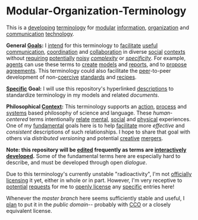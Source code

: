 # Modular-Organization-Terminology
This is a [developing](https://github.com/gcassel/Modular-Organization-Terminology/blob/master/terms/develop.md) [terminology](https://github.com/gcassel/Modular-Organization-Terminology/blob/master/terms/terminology.md) for [modular](https://github.com/gcassel/Modular-Organization-Terminology/blob/master/terms/modular.md) [information](https://github.com/gcassel/Modular-Organization-Terminology/blob/master/terms/information.md), [organization](https://github.com/gcassel/Modular-Organization-Terminology/blob/master/terms/organization.md) and [communication](https://github.com/gcassel/Modular-Organization-Terminology/blob/master/terms/communication.md) [technology](https://github.com/gcassel/Modular-Organization-Terminology/blob/master/terms/technology.md). 

**General [Goals](https://github.com/gcassel/Modular-Organization-Terminology/blob/master/terms/goal.md):**
I [intend](https://github.com/gcassel/Modular-Organization-Terminology/blob/master/terms/intention.md) for this terminology to [facilitate](https://github.com/gcassel/Modular-Organization-Terminology/blob/master/terms/facilitation.md) [useful](https://github.com/gcassel/Modular-Organization-Terminology/blob/master/terms/use.md) [communication](https://github.com/gcassel/Modular-Organization-Terminology/blob/master/terms/communication.md), [coordination](https://github.com/gcassel/Modular-Organization-Terminology/blob/master/terms/coordination.md) and [collaboration](https://github.com/gcassel/Modular-Organization-Terminology/blob/master/terms/collaboration.md) in diverse [social](https://github.com/gcassel/Modular-Organization-Terminology/blob/master/terms/social.md) [contexts](https://github.com/gcassel/Modular-Organization-Terminology/blob/master/terms/context.md) without [requiring](https://github.com/gcassel/Modular-Organization-Terminology/blob/master/terms/requirement.md) [potentially](https://github.com/gcassel/Modular-Organization-Terminology/blob/master/terms/potential.md) [noisy](https://github.com/gcassel/Modular-Organization-Terminology/blob/master/terms/noise.md) *[complexity](https://github.com/gcassel/Modular-Organization-Terminology/blob/master/terms/complexity.md)* or *[specificity](https://github.com/gcassel/Modular-Organization-Terminology/blob/master/terms/specification.md)*.  For example, [agents](https://github.com/gcassel/Modular-Organization-Terminology/blob/master/terms/agent.md) can use these terms to [create](https://github.com/gcassel/Modular-Organization-Terminology/blob/master/terms/creation.md) [models](https://github.com/gcassel/Modular-Organization-Terminology/blob/master/terms/model.md) and [reports](https://github.com/gcassel/Modular-Organization-Terminology/blob/master/terms/report.md), and to [propose](https://github.com/gcassel/Modular-Organization-Terminology/blob/master/terms/proposal.md) [agreements](https://github.com/gcassel/Modular-Organization-Terminology/blob/master/terms/agreement.md).  This terminology could also facilitate the [peer](https://github.com/gcassel/Modular-Organization-Terminology/blob/master/terms/peer.md)-to-peer development of non-[coercive](https://github.com/gcassel/Modular-Organization-Terminology/blob/master/terms/coercion.md) [standards](https://github.com/gcassel/Modular-Organization-Terminology/blob/master/terms/standard.md) and [recipes](https://github.com/gcassel/Modular-Organization-Terminology/blob/master/terms/recipe.md).  

**[Specific](https://github.com/gcassel/Modular-Organization-Terminology/blob/master/terms/specific.md) Goal:**
I will use this repository's hyperlinked [descriptions](https://github.com/gcassel/Modular-Organization-Terminology/blob/master/terms/description.md) to standardize terminology in my models and related *documents*.

**Philosophical [Context](https://github.com/gcassel/Modular-Organization-Terminology/blob/master/terms/context.md):** 
This terminology supports an [action](https://github.com/gcassel/Modular-Organization-Terminology/blob/master/terms/action.md), [process](https://github.com/gcassel/Modular-Organization-Terminology/blob/master/terms/process.md) and [systems](https://github.com/gcassel/Modular-Organization-Terminology/blob/master/terms/system.md) based philosophy of science and language.  These *human-centered* terms intentionally [relate](https://github.com/gcassel/Modular-Organization-Terminology/blob/master/terms/relationship.md) [mental](https://github.com/gcassel/Modular-Organization-Terminology/blob/master/terms/mental.md), [social](https://github.com/gcassel/Modular-Organization-Terminology/blob/master/terms/social.md) and [physical](https://github.com/gcassel/Modular-Organization-Terminology/blob/master/terms/physical.md) experiences.  One of my [fundamental](https://github.com/gcassel/Modular-Organization-Terminology/blob/master/terms/fundamental.md) goals here is to help [facilitate](https://github.com/gcassel/Modular-Organization-Terminology/blob/master/terms/facilitation.md) more *effective* and *consistent* descriptions of such relationships.  I hope to share that goal with others via *distributed versioning* and potential [creative](https://github.com/gcassel/Modular-Organization-Terminology/blob/master/terms/creation.md) [mergers](https://github.com/gcassel/Modular-Organization-Terminology/blob/master/terms/merge.md).

**Note: this repository will be [edited](https://github.com/gcassel/Modular-Organization-Terminology/blob/master/terms/edit.md) frequently as terms are [interactively](https://github.com/gcassel/Modular-Organization-Terminology/blob/master/terms/interaction.md) [developed](https://github.com/gcassel/Modular-Organization-Terminology/blob/master/terms/develop.md).**  Some of the fundamental terms here are especially hard to describe, and must be developed through open *dialogue*.

Due to this terminology's currently unstable "radioactivity", I'm not [officially](https://github.com/gcassel/Modular-Organization-Terminology/blob/master/terms/official.md) [licensing](https://github.com/gcassel/Modular-Organization-Terminology/blob/master/terms/license.md) it yet, either in whole or in part.   However, I'm very receptive to [potential](https://github.com/gcassel/Modular-Organization-Terminology/blob/master/terms/potential.md) [requests](https://github.com/gcassel/Modular-Organization-Terminology/blob/master/terms/request.md) for me to [openly license](https://github.com/gcassel/Modular-Organization-Terminology/blob/master/terms/open-license.md) any [specific](https://github.com/gcassel/Modular-Organization-Terminology/blob/master/terms/specific.md) entries here!  

Whenever the *master branch* here seems sufficiently stable and useful, I [plan](https://github.com/gcassel/Modular-Organization-Terminology/blob/master/terms/plan.md) to put it in the *public domain*-- probably with [CCO](https://creativecommons.org/share-your-work/public-domain/cc0/) or a closely equivalent license.  
